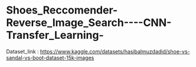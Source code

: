 # Shoes_Reccomender-Reverse_Image_Search----CNN-Transfer_Learning-
Dataset_link :  https://www.kaggle.com/datasets/hasibalmuzdadid/shoe-vs-sandal-vs-boot-dataset-15k-images
